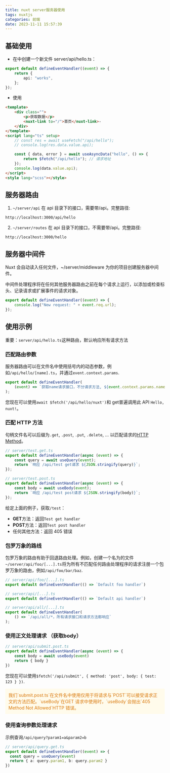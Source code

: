```yaml
---
title: nuxt server服务器使用
tags: nuxtjs
categories: 前端
date: 2023-11-11 15:57:39
---
```

<meta name="referrer" content="no-referrer"/>

## 基础使用

-   在中创建一个新文件 server/api/hello.ts：

```ts
export default defineEventHandler((event) => {
    return {
        api: "works",
    };
});
```

-   使用

```html
<template>
    <div class="">
        <p>获取数据</p>
        <nuxt-link to="/">首页</nuxt-link>-
    </div>
</template>
<script lang="ts" setup>
    // const res = await useFetch("/api/hello");
    // console.log(res.data.value.api);

    const { data, error } = await useAsyncData("hello", () => {
        return $fetch("/api/hello"); // 请求地址
    });
    console.log(data.value.api);
</script>
<style lang="scss"></style>
```

## 服务器路由

1. `~/server/api` 在 api 目录下的接口，需要带/api。完整路径:

```
http://localhost:3000/api/hello
```

2. `~/server/routes` 在 api 目录下的接口，不需要带/api。完整路径:

```
http://localhost:3000/hello
```

## 服务器中间件

Nuxt 会自动读入任何文件，~/server/middleware 为你的项目创建服务器中间件。

中间件处理程序将在任何其他服务器路由之前在每个请求上运行，以添加或检查标头、记录请求或扩展事件的请求对象。

```ts
export default defineEventHandler((event) => {
    console.log("New request: " + event.req.url);
});
```

## 使用示例

重要：`server/api/hello.ts`这种路由，默认响应所有请求方法

### 匹配路由参数

服务器路由可以在文件名中使用括号内的动态参数，例如`/api/hello/[name].ts`，并通过`event.context.params`.

```ts
export default defineEventHandler(
    (event) => `获取name请求接口，不分请求方法, ${event.context.params.name}!`
);
```

您现在可以使用`await $fetch('/api/hello/nuxt')`和 get普遍调用此 API `Hello, nuxt!`。

### 匹配 HTTP 方法

句柄文件名可以后缀为`.get`, `.post`, `.put`, `.delete`, ... 以匹配请求的[HTTP Method](https://developer.mozilla.org/en-US/docs/Web/HTTP/Methods)。

```ts
// server/test.get.ts
export default defineEventHandler(async (event) => {
    const query = await useQuery(event);
    return `响应 /api/test get请求 ${JSON.stringify(query)}`;
});
```

```ts
// server/test.post.ts
export default defineEventHandler(async (event) => {
    const body = await useBody(event);
    return `响应 /api/test post请求 ${JSON.stringify(body)}`;
});
```

给定上面的例子，获取`/test`：

- **GET**方法：返回`Test get handler`
- **POST**方法：返回`Test post handler`
- 任何其他方法：返回 405 错误

### 包罗万象的路线

包罗万象的路由有助于回退路由处理。例如，创建一个名为的文件`~/server/api/foo/[...].ts`将为所有不匹配任何路由处理程序的请求注册一个包罗万象的路由，例如`/api/foo/bar/baz`.

```ts
// server/api/foo/[...].ts
export default defineEventHandler(() => `Default foo handler`)
```

```ts
// server/api/[...].ts
export default defineEventHandler(() => `Default api handler`)
```

```ts
// server/api/all/[...].ts
export default defineEventHandler(
    () => `/api/all/*，所有请求接口和请求方法都响应`
);
```

### 使用正文处理请求 （获取body）

```ts
// server/api/submit.post.ts
export default defineEventHandler(async (event) => {
    const body = await useBody(event)
    return { body }
})
```

您现在可以使用`$fetch('/api/submit', { method: 'post', body: { test: 123 } })`.

<div style="background:rgba(255,251,235,1);color:rgba(217,119,6,1);padding:10px">
我们`submit.post.ts`在文件名中使用仅用于将请求与`POST`可以接受请求正文的方法匹配。`useBody`在GET 请求中使用时，`useBody`会抛出`405 Method Not Allowed`HTTP 错误。
</div>


### 使用查询参数处理请求

示例查询`/api/query?param1=a&param2=b`

```ts
// server/api/query.get.ts
export default defineEventHandler((event) => {
  const query = useQuery(event)
  return { a: query.param1, b: query.param2 }
})
```